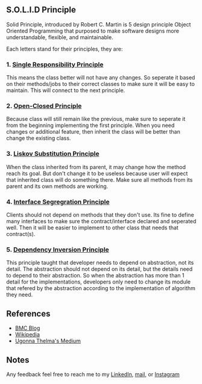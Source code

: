 ## S.O.L.I.D Principle
Solid Principle, introduced by Robert C. Martin is 5 design principle Object Oriented Programming that purposed to make software designs more understandable, flexible, and maintainable.

Each letters stand for their principles, they are:
### 1. [Single Responsibility Principle](https://github.com/fadirru/dart_solid/tree/master/single_responsiblity)
This means the class better will not have any changes. So seperate it based on their methods/jobs to their correct classes to make sure it will be easy to maintain. This will connect to the next principle.

### 2. [Open-Closed Principle](https://github.com/fadirru/dart_solid/tree/master/single_responsiblity)
Because class will still remain like the previous, make sure to seperate it from the beginning implementing the first principle. When you need changes or additional feature, then inherit the class will be better than change the existing class.

### 3. [Liskov Substitution Principle](https://github.com/fadirru/dart_solid/tree/master/single_responsiblity)
When the class inherited from its parent, it may change how the method reach its goal. But don't change it to be useless because user will expect that inherited class will do something there. Make sure all methods from its parent and its own methods are working.

### 4. [Interface Segregration Principle](https://github.com/fadirru/dart_solid/tree/master/single_responsiblity)
Clients should not depend on methods that they don't use. Its fine to define many interfaces to make sure the contract/interface declared and seperated well. Then it will be easier to implement to other class that needs that contract(s).

### 5. [Dependency Inversion Principle](https://github.com/fadirru/dart_solid/tree/master/single_responsiblity)
This principle taught that developer needs to depend on abstraction, not its detail. The abstraction should not depend on its detail, but the details need to depend to their abstraction. So when the abstraction has more than 1 detail for the implementations, developers only need to change its module that refered by the abstraction according to the implementation of algorithm they need.

## References
- [BMC Blog](https://www.bmc.com/blogs/solid-design-principles/)
- [Wikipedia](https://en.wikipedia.org/wiki/SOLID)
- [Ugonna Thelma's Medium](https://medium.com/backticks-tildes/the-s-o-l-i-d-principles-in-pictures-b34ce2f1e898)

## Notes
Any feedback feel free to reach me to my [LinkedIn](https://www.linkedin.com/in/adithamafadil/), [mail](mailto:dil.projek@gmail.com), or [Instagram](https://www.instagram.com/dilfadiln/)
